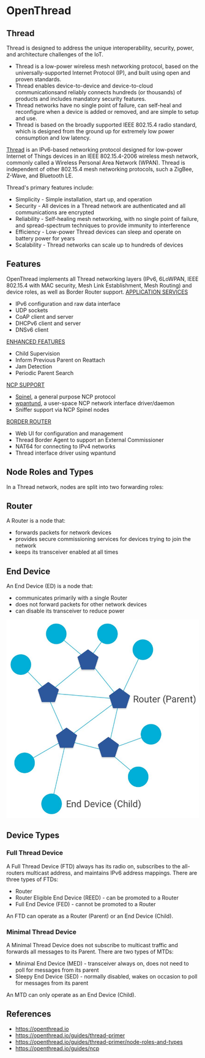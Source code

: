 # OpenThread

## Thread

Thread is designed to address the unique interoperability, security, power, and architecture challenges of the IoT.

- Thread is a low-power wireless mesh networking protocol, based on the universally-supported Internet Protocol (IP), and built using open and proven standards.
- Thread enables device-to-device and device-to-cloud communicationsand reliably connects hundreds (or thousands) of products and includes mandatory security features.
- Thread networks have no single point of failure, can self-heal and reconfigure when a device is added or removed, and are simple to setup and use.
- Thread is based on the broadly supported IEEE 802.15.4 radio standard, which is designed from the ground up for extremely low power consumption and low latency.

[Thread](http://threadgroup.org/) is an IPv6-based networking protocol designed for low-power Internet of Things devices in an IEEE 802.15.4-2006 wireless mesh network, commonly called a Wireless Personal Area Network (WPAN). Thread is independent of other 802.15.4 mesh networking protocols, such a ZigBee, Z-Wave, and Bluetooth LE.

Thread's primary features include:

- Simplicity - Simple installation, start up, and operation
- Security - All devices in a Thread network are authenticated and all communications are encrypted
- Reliability - Self-healing mesh networking, with no single point of failure, and spread-spectrum techniques to provide immunity to interference
- Efficiency - Low-power Thread devices can sleep and operate on battery power for years
- Scalability - Thread networks can scale up to hundreds of devices

## Features

OpenThread implements all Thread networking layers (IPv6, 6LoWPAN, IEEE 802.15.4 with MAC security, Mesh Link Establishment, Mesh Routing) and device roles, as well as Border Router support.
[APPLICATION SERVICES](https://openthread.io/reference/)

- IPv6 configuration and raw data interface
- UDP sockets
- CoAP client and server
- DHCPv6 client and server
- DNSv6 client

[ENHANCED FEATURES](https://openthread.io/guides/build)

- Child Supervision
- Inform Previous Parent on Reattach
- Jam Detection
- Periodic Parent Search

[NCP SUPPORT](https://openthread.io/guides/ncp/)

- [Spinel](https://github.com/openthread/openthread/tree/master/src/ncp), a general purpose NCP protocol
- [wpantund](https://github.com/openthread/wpantund), a user-space NCP network interface driver/daemon
- Sniffer support via NCP Spinel nodes

[BORDER ROUTER](https://openthread.io/guides/border-router)

- Web UI for configuration and management
- Thread Border Agent to support an External Commissioner
- NAT64 for connecting to IPv4 networks
- Thread interface driver using wpantund

## Node Roles and Types

In a Thread network, nodes are split into two forwarding roles:

## Router

A Router is a node that:

- forwards packets for network devices
- provides secure commissioning services for devices trying to join the network
- keeps its transceiver enabled at all times

## End Device

An End Device (ED) is a node that:

- communicates primarily with a single Router
- does not forward packets for other network devices
- can disable its transceiver to reduce power

![image](../../media/OpenThread-image1.jpg)

## Device Types

### Full Thread Device

A Full Thread Device (FTD) always has its radio on, subscribes to the all-routers multicast address, and maintains IPv6 address mappings. There are three types of FTDs:

- Router
- Router Eligible End Device (REED) - can be promoted to a Router
- Full End Device (FED) - cannot be promoted to a Router

An FTD can operate as a Router (Parent) or an End Device (Child).

### Minimal Thread Device

A Minimal Thread Device does not subscribe to multicast traffic and forwards all messages to its Parent. There are two types of MTDs:

- Minimal End Device (MED) - transceiver always on, does not need to poll for messages from its parent
- Sleepy End Device (SED) - normally disabled, wakes on occasion to poll for messages from its parent

An MTD can only operate as an End Device (Child).

## References

- https://openthread.io
- https://openthread.io/guides/thread-primer
- https://openthread.io/guides/thread-primer/node-roles-and-types
- https://openthread.io/guides/ncp
